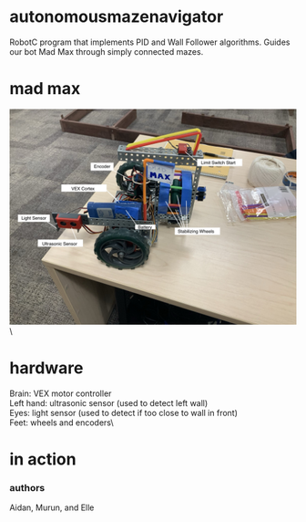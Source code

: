 # autonomousmazenavigator
RobotC program that implements PID and Wall Follower algorithms. Guides our bot Mad Max
through simply connected mazes.

# mad max
![Alt_text](BotImages/madmaxdiagram.jpg)\

# hardware
Brain: VEX motor controller\
Left hand: ultrasonic sensor (used to detect left wall)\
Eyes: light sensor (used to detect if too close to wall in front)\
Feet: wheels and encoders\

# in action

### authors
Aidan, Murun, and Elle
